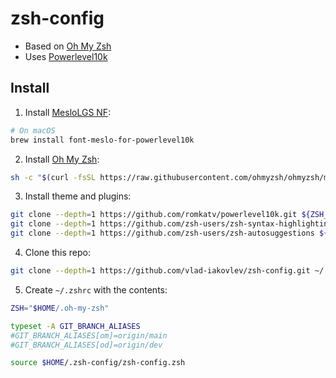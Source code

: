 # zsh-config

- Based on [Oh My Zsh](https://github.com/robbyrussell/oh-my-zsh)
- Uses [Powerlevel10k](https://github.com/romkatv/powerlevel10k)

## Install

1. Install [MesloLGS NF](https://github.com/romkatv/powerlevel10k-media/raw/master/MesloLGS%20NF%20Regular.ttf):

```sh
# On macOS
brew install font-meslo-for-powerlevel10k
```

2. Install [Oh My Zsh](https://github.com/ohmyzsh/ohmyzsh):

```sh
sh -c "$(curl -fsSL https://raw.githubusercontent.com/ohmyzsh/ohmyzsh/master/tools/install.sh)"
```

3. Install theme and plugins:

```sh
git clone --depth=1 https://github.com/romkatv/powerlevel10k.git ${ZSH_CUSTOM:-$HOME/.oh-my-zsh/custom}/themes/powerlevel10k
git clone --depth=1 https://github.com/zsh-users/zsh-syntax-highlighting.git ${ZSH_CUSTOM:-~/.oh-my-zsh/custom}/plugins/zsh-syntax-highlighting
git clone --depth=1 https://github.com/zsh-users/zsh-autosuggestions ${ZSH_CUSTOM:-~/.oh-my-zsh/custom}/plugins/zsh-autosuggestions
```

4. Clone this repo:

```sh
git clone --depth=1 https://github.com/vlad-iakovlev/zsh-config.git ~/.zsh-config
```

5. Create `~/.zshrc` with the contents:

```sh
ZSH="$HOME/.oh-my-zsh"

typeset -A GIT_BRANCH_ALIASES
#GIT_BRANCH_ALIASES[om]=origin/main
#GIT_BRANCH_ALIASES[od]=origin/dev

source $HOME/.zsh-config/zsh-config.zsh
```
